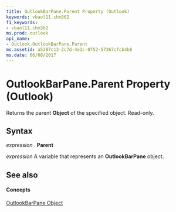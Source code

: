 ```yaml
---
title: OutlookBarPane.Parent Property (Outlook)
keywords: vbaol11.chm362
f1_keywords:
- vbaol11.chm362
ms.prod: outlook
api_name:
- Outlook.OutlookBarPane.Parent
ms.assetid: a5287c13-2c7d-4e1c-0752-57367cfcb4b8
ms.date: 06/08/2017
---
```



# OutlookBarPane.Parent Property (Outlook)

Returns the parent  **Object** of the specified object. Read-only.


## Syntax

 _expression_ . **Parent**

 _expression_ A variable that represents an **OutlookBarPane** object.


## See also


#### Concepts


[OutlookBarPane Object](Outlook.OutlookBarPane.md)


